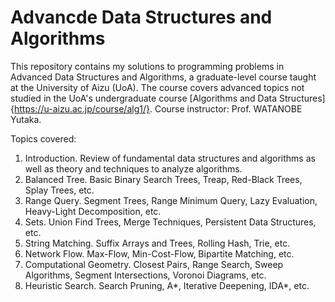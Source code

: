 # Advancde Data Structures and Algorithms
This repository contains my solutions to programming problems in Advanced Data Structures and Algorithms, a graduate-level course taught at the University of Aizu (UoA). The course covers advanced topics not studied in the UoA's undergraduate course [Algorithms and Data Structures]{https://u-aizu.ac.jp/course/alg1/}. Course instructor: Prof. WATANOBE Yutaka. 


Topics covered:
1. Introduction. Review of fundamental data structures and algorithms as well as theory and techniques to analyze algorithms.
2. Balanced Tree. Basic Binary Search Trees, Treap, Red-Black Trees, Splay Trees, etc.
3. Range Query. Segment Trees, Range Minimum Query, Lazy Evaluation, Heavy-Light Decomposition, etc.
4. Sets. Union Find Trees, Merge Techniques, Persistent Data Structures, etc.
5. String Matching. Suffix Arrays and Trees, Rolling Hash, Trie, etc.
6. Network Flow. Max-Flow, Min-Cost-Flow, Bipartite Matching, etc.
7. Computational Geometry. Closest Pairs, Range Search, Sweep Algorithms, Segment Intersections, Voronoi Diagrams, etc.
8. Heuristic Search. Search Pruning, A*, Iterative Deepening, IDA*, etc.
